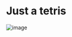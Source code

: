 # Just a tetris
![image](https://user-images.githubusercontent.com/59992142/159268993-c6f18040-7458-490a-aa54-687824facf95.png)
